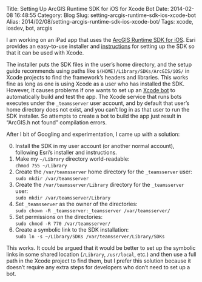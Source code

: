 Title: Setting Up ArcGIS Runtime SDK for iOS for Xcode Bot
Date: 2014-02-08 16:48:55
Category: Blog
Slug: setting-arcgis-runtime-sdk-ios-xcode-bot
Alias: 2014/02/08/setting-arcgis-runtime-sdk-ios-xcode-bot/
Tags: xcode, iosdev, bot, arcgis


I am working on an iPad app that uses the [ArcGIS Runtime SDK for iOS](https://developers.arcgis.com/ios/). Esri provides an easy-to-use installer and [instructions](https://developers.arcgis.com/ios/info/install.htm) for setting up the SDK so that it can be used with Xcode.

The installer puts the SDK files in the user’s home directory, and the setup guide recommends using paths like `$(HOME)/Library/SDKs/ArcGIS/iOS/` in Xcode projects to find the framework’s headers and libraries. This works fine as long as one is using Xcode as a user who has installed the SDK. However, it causes problems if one wants to set up an [Xcode bot](https://developer.apple.com/library/ios/documentation/IDEs/Conceptual/xcode_guide-continuous_integration/ConfigureBots/ConfigureBots.html) to automatically build and test the app. The Xcode service that runs bots executes under the `_teamsserver` user account, and by default that user’s home directory does not exist, and you can’t log in as that user to run the SDK installer. So attempts to create a bot to build the app just result in “ArcGIS.h not found” compilation errors.

After I bit of Googling and experimentation, I came up with a solution:

0. Install the SDK in my user account (or another normal account), following Esri’s installer and instructions.
0. Make my `~/Library` directory world-readable:<br>`chmod 755 ~/Library`
0. Create the `/var/teamsserver` home directory for the `_teamsserver` user:<br>`sudo mkdir /var/teamsserver`
0. Create the `/var/teamsserver/Library` directory for the `_teamsserver` user:<br>`sudo mkdir /var/teamsserver/Library`
0. Set `_teamsserver` as the owner of the directories:<br>`sudo chown -R _teamsserver:_teamsserver /var/teamsserver/`
0. Set permissions on the directories:<br>`sudo chmod -R 770 /var/teamsserver/`
0. Create a symbolic link to the SDK installation:<br>`sudo ln -s ~/Library/SDKs /var/teamsserver/Library/SDKs`

This works. It could be argued that it would be better to set up the symbolic links in some shared location (`/Library`, `/usr/local`, etc.) and then use a full path in the Xcode project to find them, but I prefer this solution because it doesn’t require any extra steps for developers who don’t need to set up a bot.

